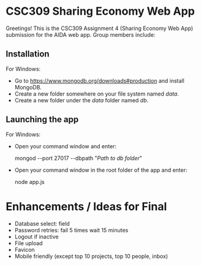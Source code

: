 # CSC309 Sharing Economy Web App
Greetings! This is the CSC309 Assignment 4 (Sharing Economy Web App) submission for the AIDA web app. Group members include:

## Installation
For Windows:
- Go to https://www.mongodb.org/downloads#production and install MongoDB.
- Create a new folder somewhere on your file system named <i>data</i>.
- Create a new folder under the <i>data</i> folder named <i>db</i>.

## Launching the app
For Windows:
- Open your command window and enter:

  mongod --port 27017 --dbpath "<i>Path to db folder</i>"

- Open your command window in the root folder of the app and enter:

  node app.js


# Enhancements / Ideas for Final
- Database select: field
- Password retries: fail 5 times wait 15 minutes
- Logout if inactive
- File upload
- Favicon
- Mobile friendly (except top 10 projects, top 10 people, inbox)
